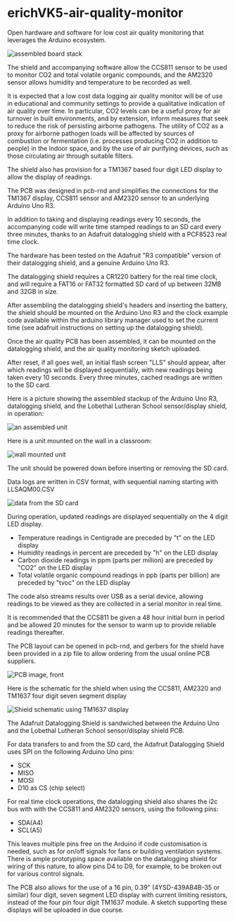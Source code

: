 # erichVK5-air-quality-monitor
Open hardware and software for low cost air quality monitoring that leverages the Arduino ecosystem.

![assembled board stack](images/air-quality-datalogger-assembled-board-stack.jpg)

The shield and accompanying software allow the CCS811 sensor to be used to monitor CO2 and total volatile organic compounds, and the AM2320 sensor allows humidity and temperature to be recorded as well.

It is expected that a low cost data logging air quality monitor will be of use in educational and community settings to provide a qualitative indication of air quality over time. In particular, CO2 levels can be a useful proxy for air turnover in built environments, and by extension, inform measures that seek to reduce the risk of persisting airborne pathogens. The utility of CO2 as a proxy for airborne pathogen loads will be affected by sources of combustion or fermentation (i.e. processes producing CO2 in addition to people) in the indoor space, and by the use of air purifying devices, such as those circulating air through suitable filters.

The shield also has provision for a TM1367 based four digit LED display to allow the display of readings.

The PCB was designed in pcb-rnd and simplifies the connections for the TM1367 display, CCS811 sensor and AM2320 sensor to an underlying Arduino Uno R3.

In addition to taking and displaying readings every 10 seconds, the accompanying code will write time stamped readings to an SD card every three minutes, thanks to an Adafruit datalogging shield with a PCF8523 real time clock.

The hardware has been tested on the Adafruit "R3 compatible" version of their datalogging shield, and a genuine Arduino Uno R3.

The datalogging shield requires a CR1220 battery for the real time clock, and will require a FAT16 or FAT32 formatted SD card of up between 32MB and 32GB in size.

After assembling the datalogging shield's headers and inserting the battery, the shield should be mounted on the Arduino Uno R3 and the clock example code available within the arduino library manager used to set the current time (see adafruit instructions on setting up the datalogging shield).

Once the air quality PCB has been assembled, it can be mounted on the datalogging shield, and the air quality monitoring sketch uploaded.

After reset, if all goes well, an initial flash screen "LLS" should appear, after which readings will be displayed sequentially, with new readings being taken every 10 seconds. Every three minutes, cached readings are written to the SD card.

Here is a picture showing the assembled stackup of the Arduino Uno R3, datalogging shield, and the Lobethal Lutheran School sensor/display shield, in operation: 

![an assembled unit](images/assembled-LLS-air-quality-monitor.jpg)

Here is a unit mounted on the wall in a classroom:

![wall mounted unit](images/air-quality-monitor-in-operation.jpg)

The unit should be powered down before inserting or removing the SD card.

Data logs are written in CSV format, with sequential naming starting with LLSAQM00.CSV

![data from the SD card](images/LLS-data-analysis.jpg)

During operation, updated readings are displayed sequentially on the 4 digit LED display.

- Temperature readings in Centigrade are preceded by "t" on the LED display
- Humidity readings in percent are preceded by "h" on the LED display
- Carbon dioxide readings in ppm (parts per million) are preceded by "CO2" on the LED display
- Total volatile organic compound readings in ppb (parts per billion) are preceded by "tvoc" on the LED display

The code also streams results over USB as a serial device, allowing readings to be viewed as they are collected in a serial monitor in real time.

It is recommended that the CCS811 be given a 48 hour initial burn in period and be allowed 20 minutes for the sensor to warm up to provide reliable readings thereafter.

The PCB layout can be opened in pcb-rnd, and gerbers for the shield have been provided in a zip file to allow ordering from the usual online PCB suppliers.

![PCB image, front](images/air-quality-monitor-v1-PCB.jpg)

Here is the schematic for the shield when using the CCS811, AM2320 and TM1637 four digit seven segment display

![Shield schematic using TM1637 display](images/LLS-shield-TM1637-schematic-v1.png)

The Adafruit Datalogging Shield is sandwiched between the Arduino Uno and the Lobethal Lutheran School sensor/display shield PCB.

For data transfers to and from the SD card, the Adafruit Datalogging Shield uses SPI on the following Arduino Uno pins:

- SCK
- MISO
- MOSI
- D10 as CS (chip select)

For real time clock operations, the datalogging shield also shares the i2c bus with with the CCS811 and AM2320 sensors, using the following pins:

- SDA(A4)
- SCL(A5)

This leaves multiple pins free on the Arduino if code customisation is needed, such as for on/off signals for fans or building ventilation systems. There is ample prototyping space available on the datalogging shield for wiring of this nature, to allow pins D4 to D9, for example, to be broken out for various control signals.

The PCB also allows for the use of a 16 pin, 0.39" (4YSD-439AB4B-35 or similar) four digit, seven segment LED display with current limiting resistors, instead of the four pin four digit TM1637 module. A sketch supporting these displays will be uploaded in due course.
